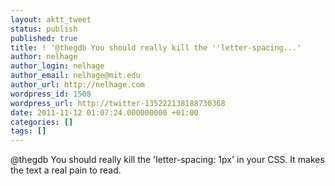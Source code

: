 ```yaml
---
layout: aktt_tweet
status: publish
published: true
title: ! '@thegdb You should really kill the ''letter-spacing...'
author: nelhage
author_login: nelhage
author_email: nelhage@mit.edu
author_url: http://nelhage.com
wordpress_id: 1508
wordpress_url: http://twitter-135222138188730368
date: 2011-11-12 01:07:24.000000000 +01:00
categories: []
tags: []
---
```

@thegdb You should really kill the 'letter-spacing: 1px' in your CSS. It makes the text a real pain to read.

